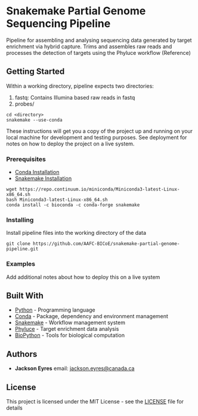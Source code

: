 # Snakemake Partial Genome Sequencing Pipeline

Pipeline for assembling and analysing sequencing data generated by target enrichment via hybrid capture. Trims and assembles raw reads and processes the detection of targets using the Phyluce workflow (Reference) 

## Getting Started

Within a working directory, pipeline expects two directories:
1) fastq: Contains Illumina based raw reads in fastq 
2) probes/<probe file in Phyluce UCE format>
```
cd <directory>
snakemake --use-conda
```
These instructions will get you a copy of the project up and running on your local machine for development and testing purposes. See deployment for notes on how to deploy the project on a live system.

### Prerequisites

* [Conda Installation](https://conda.io/docs/user-guide/install/index.html)
* [Snakemake Installation](https://snakemake.readthedocs.io/en/stable/getting_started/installation.html)

```
wget https://repo.continuum.io/miniconda/Miniconda3-latest-Linux-x86_64.sh
bash Miniconda3-latest-Linux-x86_64.sh
conda install -c bioconda -c conda-forge snakemake
```

### Installing

Install pipeline files into the working directory of the data

```
git clone https://github.com/AAFC-BICoE/snakemake-partial-genome-pipeline.git
```

### Examples

Add additional notes about how to deploy this on a live system

## Built With

* [Python](https://www.python.org/doc/) - Programming language
* [Conda](https://conda.io/docs/index.html) - Package, dependency and environment management
* [Snakemake](https://snakemake.readthedocs.io/en/stable/) - Workflow management system
* [Phyluce](https://phyluce.readthedocs.io/en/latest/index.html) - Target enrichment data analysis
* [BioPython](https://biopython.org/) - Tools for biological computation

## Authors

* **Jackson Eyres** email: jackson.eyres@canada.ca

## License

This project is licensed under the MIT License - see the [LICENSE](LICENSE) file for details

